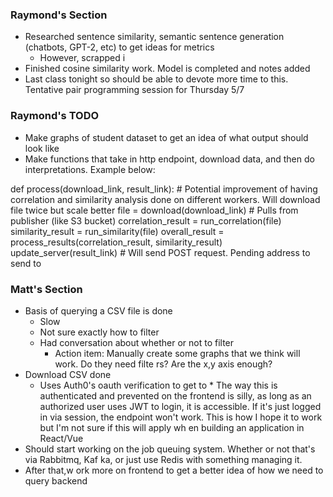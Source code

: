 ### Raymond's Section
- Researched sentence similarity, semantic sentence generation (chatbots, GPT-2, etc) to get ideas for metrics
  - However, scrapped i
- Finished cosine similarity work. Model is completed and notes added
- Last class tonight so should be able to devote more time to this. Tentative pair programming session for Thursday 5/7

### Raymond's TODO
- Make graphs of student dataset to get an idea of what output should look like
- Make functions that take in http endpoint, download data, and then do interpretations. Example below:

def process(download_link, result_link): # Potential improvement of having correlation and similarity analysis done on different workers. Will download file twice but scale better
    file = download(download_link) # Pulls from publisher (like S3 bucket)
    correlation_result = run_correlation(file)
    similarity_result = run_similarity(file)
    overall_result = process_results(correlation_result, similarity_result)
    update_server(result_link) # Will send POST request. Pending address to send to

### Matt's Section
* Basis of querying a CSV file is done
  * Slow
  * Not sure exactly how to filter
  * Had conversation about whether or not to filter
    * Action item: Manually create some graphs that we think will work. Do they need filte
rs? Are the x,y axis enough?
* Download CSV done
  * Uses Auth0's oauth verification to get to  * The way this is authenticated and prevented on the frontend is silly, as long as an authorized user uses JWT to login, it is accessible. If it's just logged in via session, the endpoint won't work. This is how I hope it to work but I'm not sure if this will apply wh
en building an application in React/Vue
 * Should start working on the job queuing system. Whether or not that's via Rabbitmq, Kaf
ka, or just use Redis with something managing it.
 * After that,w ork more on frontend to get a better idea of how we need to query backend
